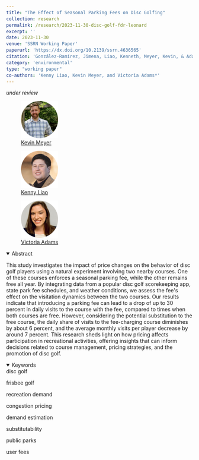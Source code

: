```yaml
---
title: "The Effect of Seasonal Parking Fees on Disc Golfing"
collection: research
permalink: /research/2023-11-30-disc-golf-fdr-leonard
excerpt: ''
date: 2023-11-30
venue: 'SSRN Working Paper'
paperurl: 'https://dx.doi.org/10.2139/ssrn.4636565'
citation: 'González-Ramírez, Jimena, Liao, Kenneth, Meyer, Kevin, & Adamas, Victoria (2023). &quot;An The Effect of Seasonal Parking Fees on Disc Golfing.&quot; <i>SSRN Working Paper</i>. 4(1).'
category: 'environmental'
type: "working paper"
co-authors: 'Kenny Liao, Kevin Meyer, and Victoria Adams*'
---
```


<i> under review </i>

<body>
<div class="image-container">
        <figure>
            <img src="/images/co-authors/kevin_meyer.png" alt="Image 1" width="100" height="auto">
            <figcaption><a href="https://www.kmmeyer.com/" target="_blank">Kevin Meyer</a></figcaption>
        </figure>
        <figure>
            <img src="/images/co-authors/kenny_liao.png" alt="Image 2" width="100" height="auto">
            <figcaption><a href="https://kenneth-liao.com/" target="_blank">Kenny Liao</a></figcaption>
        </figure>
        <figure>
            <img src="/images/co-authors/victoria_adams.png" alt="Image 2" width="100" height="auto">
            <figcaption><a href="https://www.linkedin.com/in/victoria-adams-323896185/" target="_blank">Victoria Adams</a></figcaption>
        </figure>
        <!-- Add more images as needed -->
    </div>
</body>


<details open>
<summary>
Abstract
</summary>

<p>
This study investigates the impact of price changes on the behavior of disc golf players using a natural experiment involving two nearby courses. One of these courses enforces a seasonal parking fee, while the other remains free all year. By integrating data from a popular disc golf scorekeeping app, state park fee schedules, and weather conditions, we assess the fee's effect on the visitation dynamics between the two courses. Our results indicate that introducing a parking fee can lead to a drop of up to 30 percent in daily visits to the course with the fee, compared to times when both courses are free. However, considering the potential substitution to the free course, the daily share of visits to the fee-charging course diminishes by about 6 percent, and the average monthly visits per player decrease by around 7 percent. This research sheds light on how pricing affects participation in recreational activities, offering insights that can inform decisions related to course management, pricing strategies, and the promotion of disc golf.
</p>

</details>

<details open>
<summary>
Keywords
</summary>
disc golf <br>

frisbee golf <br>

recreation demand <br>

congestion pricing <br>

demand estimation <br>

substitutability <br>

public parks <br>

user fees <br>

<br>

</details>

